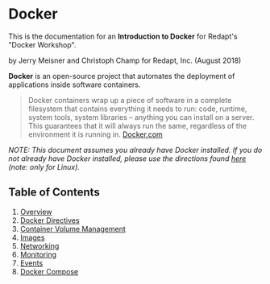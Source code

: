 # Docker
This is the documentation for an **Introduction to Docker** for Redapt's "Docker Workshop".

by Jerry Meisner and Christoph Champ for Redapt, Inc. (August 2018)

**Docker** is an open-source project that automates the deployment of applications inside software containers.
> Docker containers wrap up a piece of software in a complete filesystem that contains everything it needs to run: code, runtime, system tools, system libraries – anything you can install on a server. This guarantees that it will always run the same, regardless of the environment it is running in. [Docker.com](https://www.docker.com/what-docker)

*NOTE: This document assumes you already have Docker installed. If you do not already have Docker installed, please use the directions found [here](INSTALL.md) (note: only for Linux).*

## Table of Contents

1. [Overview](01_overview/README.md)
2. [Docker Directives](02_docker_directives/README.md)
3. [Container Volume Management](03_container_volume_management/README.md)
4. [Images](04_images/README.md)
5. [Networking](05_networking/README.md)
6. [Monitoring](06_monitoring/README.md)
7. [Events](07_events/README.md)
8. [Docker Compose](08_docker_compose/README.md)
